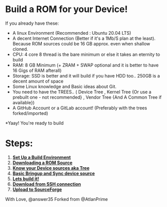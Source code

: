 # Build a ROM for your Device!

If you already have these:
* A linux Environment (Recommended : Ubuntu 20.04 LTS)
* A decent Internet Connection (Better if it's a 1Mb/S plan at the least). Because ROM sources could be 16 GB approx. even when shallow cloned.
* CPU: 4 core 8 thread is the bare minimum or else it takes an eternity to build
* RAM: 8 GB Minimum (+ ZRAM + SWAP optional and it is better to have 16 Gigs of RAM afterall)
* Storage: SSD is better and it will build if you have HDD too.. 250GB is a decent amount of space 
* Some Linux knowledge and Basic ideas about Git.
* You need to have the TREES.. ( Device Tree , Kernel Tree {Or use a prebuilt one - not recommended} , Vendor Tree {And A Common Tree if available})
* A GitHub Account or a GitLab account! (Preferably with the trees forked/imported)

*Yaay! You're ready to build

# Steps:

1. [**Set Up a Build Environment**](https://github.com/answer35/android_guide_customrombuild/blob/patch-1/steps/StepOne.md)
2. [**Downloading a ROM Source**](https://github.com/answer35/android_guide_customrombuild/blob/patch-1/steps/StepTwo.md)
3. [**Know your Device sources aka Tree**](https://github.com/answer35/android_guide_customrombuild/blob/patch-1/steps/StepThree.md)
4. [**Basic Bringup and Sync device source**](https://github.com/answer35/android_guide_customrombuild/blob/patch-1/steps/StepFour.md)
5. [**Lets build it!**](https://github.com/answer35/android_guide_customrombuild/blob/patch-1/steps/StepFive.md)
6. [**Download from SSH connection**](https://github.com/answer35/android_guide_customrombuild/blob/patch-1/steps/SshDirectDownload.md)
7. [**Upload to SourceForge**](https://github.com/answer35/android_guide_customrombuild/blob/patch-1/steps/SourceforgeUpload.md)


With Love, 
@answer35
Forked from @AtlanPrime
